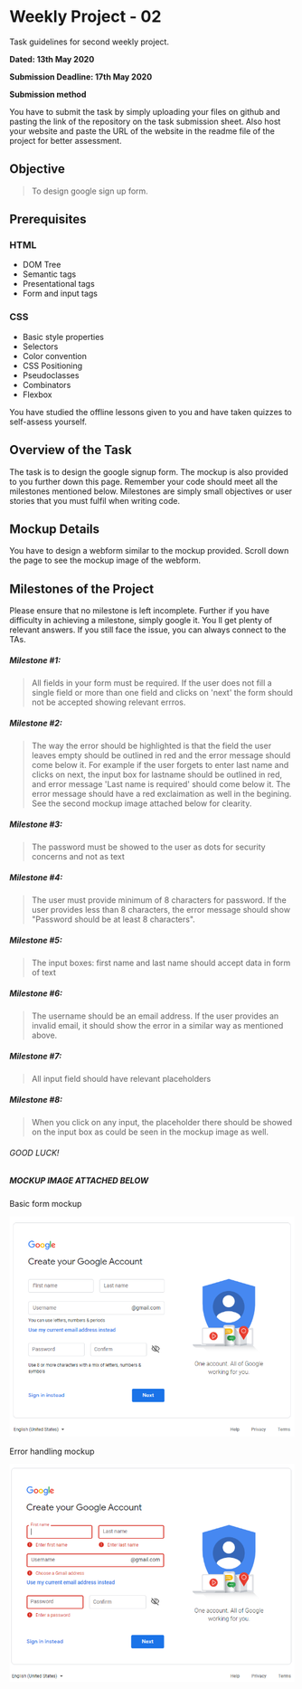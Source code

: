 # Weekly Project - 02

Task guidelines for second weekly project.

**Dated: 13th May 2020**

**Submission Deadline: 17th May 2020**

**Submission method**

You have to submit the task by simply uploading your files on github and pasting the link of the repository on the task submission sheet. Also host your website and paste the URL of the website in the readme file of the project for better assessment. 

## Objective
> To design google sign up form.

## Prerequisites 

### HTML 

- DOM Tree
- Semantic tags
- Presentational tags
- Form and input tags

### CSS

- Basic style properties
- Selectors
- Color convention
- CSS Positioning
- Pseudoclasses
- Combinators
- Flexbox

You have studied the offline lessons given to you and have taken quizzes to self-assess yourself.

## Overview of the Task

The task is to design the google signup form. The mockup is also provided to you further down this page. Remember your code should meet all the milestones mentioned below. Milestones are simply small objectives or user stories that you must fulfil when writing code.

## Mockup Details

You have to design a webform similar to the mockup provided. Scroll down the page to see the mockup image of the webform.
## Milestones of the Project

Please ensure that no milestone is left incomplete. Further if you have difficulty in achieving a milestone, simply google it. You ll get plenty of relevant answers. If you still face the issue, you can always connect to the TAs.

##### Milestone #1: 
> All fields in your form must be required. If the user does not fill a single field or more than one field and clicks on 'next' the form should not be accepted showing relevant errros.

##### Milestone #2:  
> The way the error should be highlighted is that the field the user leaves empty should be outlined in red and the error message should come below it. For example if the user forgets to enter last name and clicks on next, the input box for lastname should be outlined in red, and error message 'Last name is required' should come below it. The error message should have a red exclaimation as well in the begining. See the second mockup image attached below for clearity.

##### Milestone #3:  
> The password must be showed to the user as dots for security concerns and not as text

##### Milestone #4: 
> The user must provide minimum of 8 characters for password. If the user provides less than 8 characters, the error message should show "Password should be at least 8 characters".

##### Milestone #5:  
> The input boxes: first name and last name should accept data in form of text

##### Milestone #6: 
> The username should be an email address. If the user provides an invalid email, it should show the error in a similar way as mentioned above.

##### Milestone #7: 
> All input field should have relevant placeholders

##### Milestone #8: 
> When you click on any input, the placeholder there should be showed on the input box as could be seen in the mockup image as well.

###### GOOD LUCK!

##### MOCKUP IMAGE ATTACHED BELOW

Basic form mockup 

![MOCKUP](mockups/Basic-mockup.PNG)

Error handling mockup 

![ERROR-HANDLING-MOCKUP](mockups/Error-Display-mockup.PNG)
